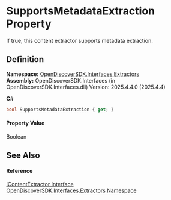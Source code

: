 # SupportsMetadataExtraction Property


If true, this content extractor supports metadata extraction.



## Definition
**Namespace:** <a href="66cb506c-7b83-62d0-4a83-d345a647f76a">OpenDiscoverSDK.Interfaces.Extractors</a>  
**Assembly:** OpenDiscoverSDK.Interfaces (in OpenDiscoverSDK.Interfaces.dll) Version: 2025.4.4.0 (2025.4.4)

**C#**
``` C#
bool SupportsMetadataExtraction { get; }
```



#### Property Value
Boolean

## See Also


#### Reference
<a href="94fa03c2-ad71-ecdc-48b0-48fb7ff40e45">IContentExtractor Interface</a>  
<a href="66cb506c-7b83-62d0-4a83-d345a647f76a">OpenDiscoverSDK.Interfaces.Extractors Namespace</a>  
